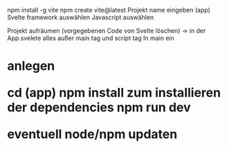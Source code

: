 npm install -g vite
npm create vite@latest
Projekt name eingeben (app)
Svelte framework auswählen
Javascript auswählen


Projekt aufräumen (vorgegebenen Code von Svelte löschen) -> in der App.svelete alles außer main tag und script tag
In main ein <h1> anlegen

cd <name> (app)
npm install zum installieren der dependencies
npm run dev

eventuell node/npm updaten



